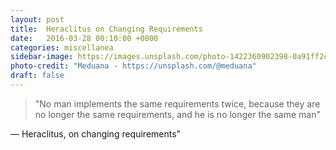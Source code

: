 ```yaml
---
layout: post
title:  Heraclitus on Changing Requirements
date:   2016-03-28 00:10:00 +0000
categories: miscellanea
sidebar-image: https://images.unsplash.com/photo-1422360902398-0a91ff2c1a1f?dpr=1.5&auto=format&fit=crop&w=767&h=536&q=80&cs=tinysrgb&crop=
photo-credit: "Meduana - https://unsplash.com/@meduana"
draft: false
---
```


> "No man implements the same requirements twice, because they are no longer the same requirements, and he is no longer the same man"

— Heraclitus, on changing requirements"
